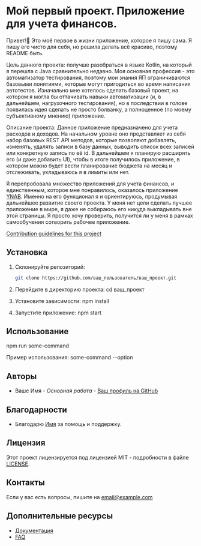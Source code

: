 # Мой первый проект. Приложение для учета финансов.

Привет!👋 Это моё первое в жизни приложение, которое я пишу сама. Я пишу его чисто для себя, но решила делать всё красиво, поэтому README быть.

Цель данного проекта: получше разобраться в языке Kotlin, на который я перешла с Java сравнительно недавно. Моя основная профессия - это автоматизатор тестирования, поэтому мои знания ЯП ограничиваются базовыми понятиями, которые могут пригодиться во время написания автотестов.
Изначально мне хотелось сделать базовый проект, на котором я могла бы оттачивать навыки автоматизации (и, в дальнейшем, нагрузочного тестирования), но в последствии в голове появилась идея сделать не просто болванку, а полноценное (по моему субъективному мнению) приложение.

Описание проекта: Данное приложение предназначено для учета расходов и доходов. На начальном уровне оно представляет из себя набор базовых REST API методов, которые позволяют добавлять, изменять, удалять записи в базу данных, выводить список всех записей или конкретную запись по её id.
В дальнейшем я планирую расширять его (и даже добавить UI), чтобы в итоге получилось приложение, в котором можно будет вести планирование бюджета на месяц и отслеживать, укладываюсь я в лимиты или нет.

Я перепробовала множество приложений для учета финансов, и единственным, которое мне понравилось, оказалось приложение [YNAB](https://www.ynab.com/). Именно на его функционал я и ориентируюсь, продумывая дальнейшее развитие своего проекта.
У меня нет цели сделать лучшее приложение в мире, я даже не собираюсь его никуда выкладывать вне этой страницы. Я просто хочу проверить, получится ли у меня в рамках самообучения сотворить рабочее приложение.

[Contribution guidelines for this project](src/main/resources/static/docs/index.html)


## Установка

1. Склонируйте репозиторий:
    ```sh
    git clone https://github.com/ваш_пользователь/ваш_проект.git
    
2. Перейдите в директорию проекта:
        cd ваш_проект
    
3. Установите зависимости:
        npm install
    
4. Запустите приложение:
        npm start
    

## Использование

npm run some-command

Пример использования:
some-command --option

## Авторы

* Ваше Имя - *Основная работа* - [Ваш профиль на GitHub](https://github.com/ваш_пользователь)

## Благодарности

* Благодарю [Имя](ссылка) за помощь и поддержку.

## Лицензия

Этот проект лицензируется под лицензией MIT - подробности в файле [LICENSE](LICENSE).

## Контакты

Если у вас есть вопросы, пишите на email@example.com

## Дополнительные ресурсы

* [Документация](ссылка)
* [FAQ](ссылка)
```
